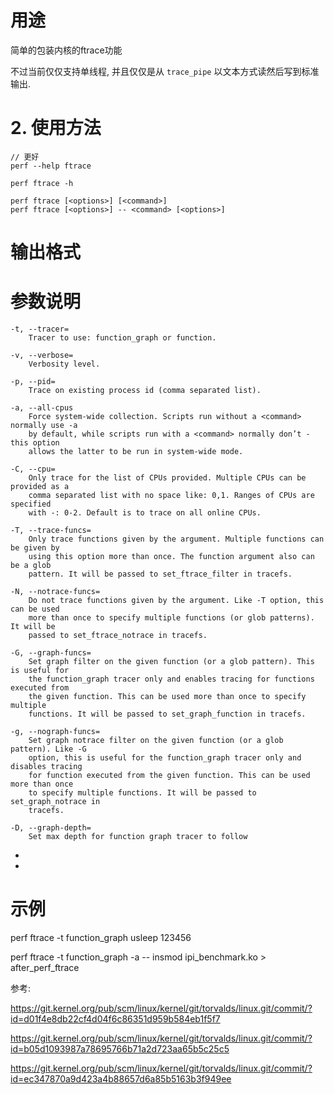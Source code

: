 


# 用途

简单的包装内核的ftrace功能

不过当前仅仅支持单线程, 并且仅仅是从 `trace_pipe` 以文本方式读然后写到标准输出.

# 2. 使用方法


```
// 更好
perf --help ftrace

perf ftrace -h
```

```
perf ftrace [<options>] [<command>]
perf ftrace [<options>] -- <command> [<options>]
```

# 输出格式


# 参数说明

```
-t, --tracer=
    Tracer to use: function_graph or function.

-v, --verbose=
    Verbosity level.

-p, --pid=
    Trace on existing process id (comma separated list).

-a, --all-cpus
    Force system-wide collection. Scripts run without a <command> normally use -a
    by default, while scripts run with a <command> normally don’t - this option
    allows the latter to be run in system-wide mode.

-C, --cpu=
    Only trace for the list of CPUs provided. Multiple CPUs can be provided as a
    comma separated list with no space like: 0,1. Ranges of CPUs are specified
    with -: 0-2. Default is to trace on all online CPUs.

-T, --trace-funcs=
    Only trace functions given by the argument. Multiple functions can be given by
    using this option more than once. The function argument also can be a glob
    pattern. It will be passed to set_ftrace_filter in tracefs.

-N, --notrace-funcs=
    Do not trace functions given by the argument. Like -T option, this can be used
    more than once to specify multiple functions (or glob patterns). It will be
    passed to set_ftrace_notrace in tracefs.

-G, --graph-funcs=
    Set graph filter on the given function (or a glob pattern). This is useful for
    the function_graph tracer only and enables tracing for functions executed from
    the given function. This can be used more than once to specify multiple
    functions. It will be passed to set_graph_function in tracefs.

-g, --nograph-funcs=
    Set graph notrace filter on the given function (or a glob pattern). Like -G
    option, this is useful for the function_graph tracer only and disables tracing
    for function executed from the given function. This can be used more than once
    to specify multiple functions. It will be passed to set_graph_notrace in
    tracefs.

-D, --graph-depth=
    Set max depth for function graph tracer to follow
```

* 
* 

##


# 示例

perf ftrace -t function_graph usleep 123456

perf ftrace -t function_graph -a -- insmod ipi_benchmark.ko > after_perf_ftrace


参考: 

https://git.kernel.org/pub/scm/linux/kernel/git/torvalds/linux.git/commit/?id=d01f4e8db22cf4d04f6c86351d959b584eb1f5f7

https://git.kernel.org/pub/scm/linux/kernel/git/torvalds/linux.git/commit/?id=b05d1093987a78695766b71a2d723aa65b5c25c5

https://git.kernel.org/pub/scm/linux/kernel/git/torvalds/linux.git/commit/?id=ec347870a9d423a4b88657d6a85b5163b3f949ee
